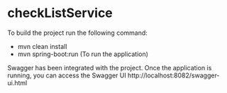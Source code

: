 # checkListService

To build the project run the following command:
  - mvn clean install
  - mvn spring-boot:run (To run the application)

Swagger has been integrated with the project. Once the application is running, you can access the Swagger UI http://localhost:8082/swagger-ui.html


